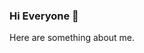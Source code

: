 ### Hi Everyone :wave:
<!--this README.md is a Personal Profile which will present at GitHub profile-->

Here are something about me.
